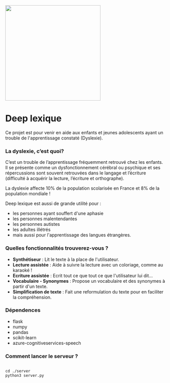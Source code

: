 
<img src="./server/static/img/logo.PNG" width="300">

# Deep lexique

Ce projet est pour venir en aide aux enfants et jeunes adolescents ayant un trouble de l'apprentissage constaté (Dyslexie).

### La dyslexie, c’est quoi?

C’est un trouble de l’apprentissage fréquemment retrouvé chez les enfants. Il se présente comme un dysfonctionnement cérébral ou psychique et ses répercussions sont souvent retrouvées dans le langage et l’écriture (difficulté à acquérir la lecture, l’écriture et orthographe).

La dyslexie affecte 10% de la population scolarisée en France et 8% de la population mondiale !

Deep lexique est aussi de grande utilité pour :
* les personnes ayant souffert d'une aphasie
* les personnes malentendantes 
* les personnes autistes
* les adultes illétrés
* mais aussi pour l'apprentissage des langues étrangères.

### Quelles fonctionnalités trouverez-vous ?

* **Synthétiseur** : Lit le texte à la place de l'utilisateur.
* **Lecture assistée** : Aide à suivre la lecture avec un coloriage, comme au karaoké !
* **Ecriture assistée** : Ecrit tout ce que tout ce que l'utilisateur lui dit...
* **Vocabulaire - Synonymes** : Propose un vocabulaire et des synonymes à partir d'un texte.
* **Simplification de texte** : Fait une reformulation du texte pour en faciliter la compréhension.

### Dépendences
* flask
* numpy
* pandas
* scikit-learn
* azure-cognitiveservices-speech


### Comment lancer le serveur ?


```

cd ./server
python3 server.py

```